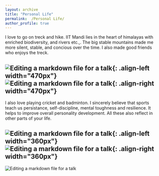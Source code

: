 ```yaml
---
layout: archive
title: "Personal Life"
permalink:  /Personal Life/
author_profile: true
---
```


I love to go on treck and hike. IIT Mandi lies in the heart of himalayas with enriched biodiversity, and rivers etc.,. The big stable mountains made me more silent, stable, and concious over the time. I also made good friends who enjoys the treck. 

![Editing a markdown file for a talk](/images/DSC_0231.png){: .align-left width="470px"} 
![Editing a markdown file for a talk](/images/DSC_0235.png){: .align-right width="470px"}
---


I also love playing cricket and badminton. I sincerely believe that sports teach us persistance, self-discipline, mental toughness and resilience. It helps to improve overall personality development. All these also reflect in other parts of your life.  

![Editing a markdown file for a talk](/images/Sports1.png){: .align-left width="360px"} 
![Editing a markdown file for a talk](/images/Sports2.png){: .align-right width="360px"}
---

![Editing a markdown file for a talk](/images/Sports.png)


   



